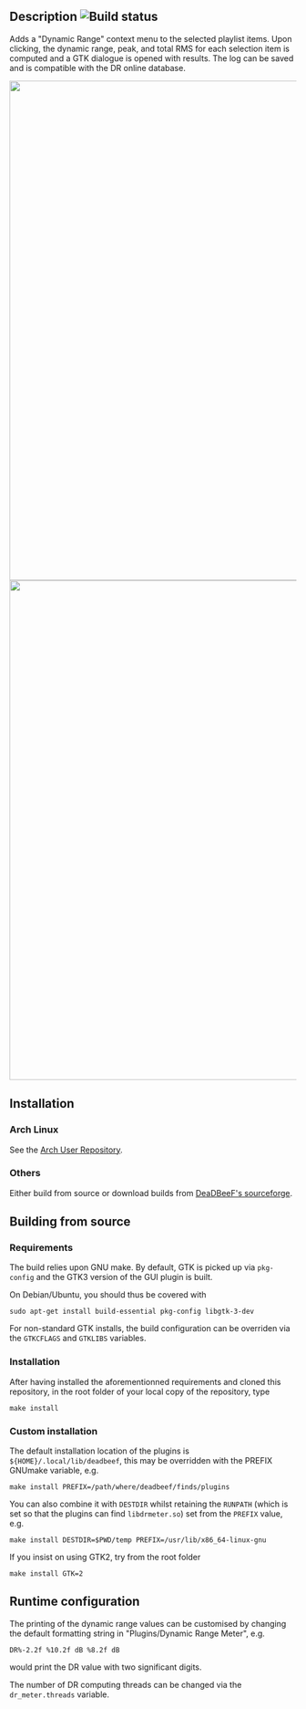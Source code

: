 ## Description ![Build status](https://github.com/dakeryas/deadbeef-dr-meter/actions/workflows/ubuntu.yml/badge.svg?branch=master)
Adds a "Dynamic Range" context menu to the selected playlist items. Upon
clicking, the dynamic range, peak, and total RMS for each selection item is
computed and a GTK dialogue is opened with results. The log can be saved and is
compatible with the DR online database.

<img src="https://i.postimg.cc/D0bfpQMy/linux-mono.png" width="876">
<img src="https://i.postimg.cc/bvJRDd59/windows7-mono.png" width="876">

## Installation
### Arch Linux
See the [Arch User Repository](https://aur.archlinux.org/packages/deadbeef-dr-meter-gtk3-git/).
### Others
Either build from source or download builds from [DeaDBeeF's sourceforge](https://deadbeef.sourceforge.io/plugins.html).

## Building from source
### Requirements
The build relies upon GNU make. By default, GTK is picked up via `pkg-config`
and the GTK3 version of the GUI plugin is built.

On Debian/Ubuntu, you should thus be covered with
```
sudo apt-get install build-essential pkg-config libgtk-3-dev
```
For non-standard GTK installs, the build configuration can be overriden via the
`GTKCFLAGS` and `GTKLIBS` variables.

### Installation
After having installed the aforementionned requirements and cloned this
repository, in the root folder of your local copy of the repository, type
```
make install
```
### Custom installation
The default installation location of the plugins is
`${HOME}/.local/lib/deadbeef`, this may be overridden with the PREFIX GNUmake
variable, e.g.
```
make install PREFIX=/path/where/deadbeef/finds/plugins
```
You can also combine it with `DESTDIR` whilst retaining the `RUNPATH` (which is set
so that the plugins can find `libdrmeter.so`) set from the `PREFIX` value, e.g.
```
make install DESTDIR=$PWD/temp PREFIX=/usr/lib/x86_64-linux-gnu
```
If you insist on using GTK2, try from the root folder
```
make install GTK=2
```

## Runtime configuration
The printing of the dynamic range values can be customised by changing the default
formatting string in "Plugins/Dynamic Range Meter", e.g.
```
DR%-2.2f %10.2f dB %8.2f dB
```
would print the DR value with two significant digits.

The number of DR computing threads can be changed via the `dr_meter.threads` variable.
